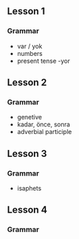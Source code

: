 ## Lesson 1
### Grammar
- var / yok
- numbers
- present tense -yor

## Lesson 2
### Grammar
- genetive
- kadar, önce, sonra
- adverbial participle

## Lesson 3
### Grammar
- isaphets

## Lesson 4
### Grammar
